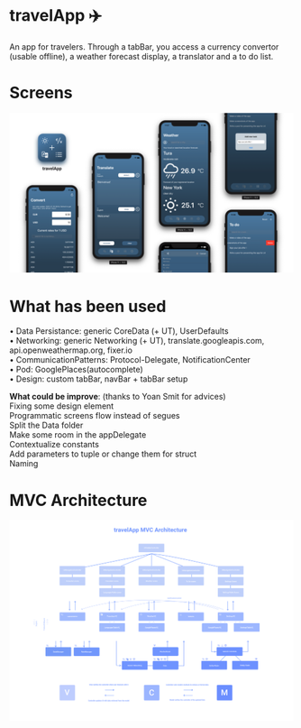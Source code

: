 # travelApp ✈️ 
  
An app for travelers. Through a tabBar, you access a currency convertor (usable offline), a weather forecast display, a translator and a to do list.  
  
# Screens  
  
![](/screens.png)
      
# **What has been used**  
• Data Persistance: generic CoreData (+ UT), UserDefaults  
• Networking: generic Networking (+ UT), translate.googleapis.com, api.openweathermap.org, fixer.io  
• CommunicationPatterns: Protocol-Delegate, NotificationCenter  
• Pod: GooglePlaces(autocomplete)  
• Design: custom tabBar, navBar + tabBar setup  
  
**What could be improve**: (thanks to Yoan Smit for advices)   
Fixing some design element  
Programmatic screens flow instead of segues  
Split the Data folder  
Make some room in the appDelegate  
Contextualize constants  
Add parameters to tuple or change them for struct  
Naming  
  
# **MVC Architecture**  
  
![](/travelAppArchitecture.png)
  
  



